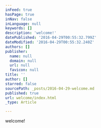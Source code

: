 ```yaml
---
inFeed: true
hasPage: true
inNav: false
inLanguage: null
keywords: []
description: 'welcome!'
datePublished: '2016-04-29T00:55:32.799Z'
dateModified: '2016-04-29T00:55:32.240Z'
authors: []
publisher:
  name: null
  domain: null
  url: null
  favicon: null
title: ''
author: []
starred: false
sourcePath: _posts/2016-04-29-welcome.md
published: true
url: welcome/index.html
_type: Article

---
```

welcome!